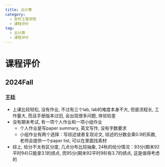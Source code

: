 ```yaml
---
title: 云计算
category:
  - 软件工程学院
  - 课程评价
tag:
  - 云计算
  - 课程评价
---
```


# 课程评价
## 2024Fall
### 王廷
- 上课比较轻松, 没有作业, 不过有三个lab, lab的难度本身不大, 但是流程长, 工作量大, 而且手册版本过旧, 会出现很多问题, 体验较差
- 没有期末考试, 有一项个人作业和一项小组作业
  - 个人作业是写paper summary, 英文写作, 没有字数要求
  - 小组作业有两个选择：写综述或者复现论文, 综述的分数会乘0.9的系数, 老师会提供一个paper list, 可以在里面找素材
- 综上, 给分不太有区分度, 几点分布比较抽象, 24秋的给分情况：93分(期末92平时94)只能拿3.1的绩点, 而95分(期末92平时98)有3.7的绩点, 这是值得考虑的
